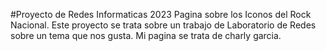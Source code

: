 #Proyecto de Redes Informaticas 2023
Pagina sobre los Iconos del Rock Nacional.
Este proyecto se trata sobre un trabajo de Laboratorio de Redes sobre un tema que nos gusta. Mi pagina se trata de charly garcia.
